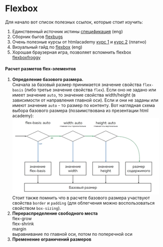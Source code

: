 # Flexbox

Для начало вот список полезных ссылок, которые стоит изучить:  
1. Единственный источник истины [спецификация](https://www.w3.org/TR/css-flexbox-1/) (eng)  
2. Сборник быгов [flexbugs](https://github.com/philipwalton/flexbugs)  
3. Очень полезные курсы от htmlacademy [курс 1](https://htmlacademy.ru/courses/96) и [курс 2](https://htmlacademy.ru/courses/113) (платно)  
4. Визуальный гайд по [flexbox](https://medium.com/@js_tut/the-complete-css-flex-box-tutorial-d17971950bdc) (eng)  
5. Хорошая браузерная игра, позволяет вспомнить flexbox [flexboxfroggy](http://flexboxfroggy.com/#ru)  

#### Расчет разметов flex-элементов

1. **Определение базового размера.**  
Сначала за базовый размер принимается значение свойства `flex-basis` (либо третье значение свойства `flex`). Если оно не задано или имеет значение `auto`, то значение свойства width/height (в зависимости от направления главной оси). Если и они не заданы или имеют значение `auto` - то размер по контенту. Вот наглядная схема выбора базового размера (позаимствована из презентации html academy):
![Базовый размер](./base-size.jpg)
Стоит также помнить что в расчете базового размера участвуют свойства `border` и `padding` (для облегчения можно воспользоваться свойством `box-sizing`). 
2. **Перераспределение свободного места**  
flex-grow  
flex-shrink  
margin  
выравнивание по главной оси, потом по поперечной оси  
3. **Пременение ограничений размеров**
